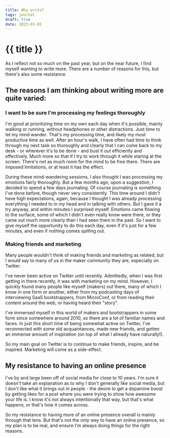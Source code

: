 ```yaml
---
title: Why write?
tags: journal
draft: true
date: 2023-01-01
---
```


# {{ title }}

As I reflect not so much on the past year, but on the near future, I find myself wanting to write more.
There are a number of reasons for this, but there's also some resistance.

## The reasons I am thinking about writing more are quite varied:

### I want to be sure I'm processing my feelings thoroughly

I'm good at prioritizing time on my own each day when it's possible, mainly walking or running, without headphones or other distractions. Just time to let my mind wander. That's my processing time, and likely my most productive time as well. After an hour's walk, I have often had time to think through my next task so thoroughly and clearly that I can come back to my desk - or wherever it's to be done - and bust it out efficiently and effectively. Much more so that if I try to work through it while staring at the screen. There's not as much room for the mind to be free there. There are imposed limitations, or at least it has the effect.

During these mind-wandering sessions, I also thought I was processing my emotions fairly thoroughly. But a few months ago, upon a suggestion, I decided to spend a few days journaling. Of course journaling is something I've done before, though never very consistently. This time around I didn't have high expectations, again, because I thought I was already processing everything I needed to in my head and in talking with others. But I gave it a try anyway, and within minutes I surprised myself. Emotions came flowing to the surface, some of which I didn't even really know were there, or they came out much more clearly than I had seen them in the past. So I want to give myself the opportunity to do this each day, even if it's just for a few minutes, and even if nothing comes spilling out. 

### Making friends and marketing

Many people wouldn't think of making friends and marketing as related, but I would say to many of us in the maker community they are, especially on Twitter.

I've never been active on Twitter until recently. Admittedly, when I was first getting in there recently, it was with marketing on my mind. However, I quickly found many people like myself (makers) out there, many of which I know in one form or another, either from my podcasting days of interviewing SaaS bootstrappers, from MicroConf, or from reading their content around the web, or having heard their "story".

I've immersed myself in this world of makers and bootstrappers in some form since somewhere around 2010, so there are a lot of familiar names and faces. In just this short time of being somewhat active on Twitter, I've reconnected with some old acquaintances, made new friends, and gotten an immense amount of inspiration (on top of what I already have naturally!).


So my main goal on Twitter is to continue to make friends, inspire, and be inspired. Marketing will come as a side-effect.

## My resistance to having an online presence

I've by and large been off of social media for close to 10 years. I'm sure it doesn't take an explanation as to why I don't generally like social media, but I don't like what it brings out in people - the desire to get a dopamine boost by getting likes for a post where you were trying to show how awesome your life is. I know it's not always intentionally that way, but that's what happens, or that's how it comes across.

So my resistance to having more of an online presence overall is mainly through that lens. But that's not the only way to have an online presence, so my plan is to be real, and ensure I'm always doing things for the right reasons.


